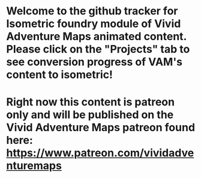 # Welcome to the github tracker for Isometric foundry module of Vivid Adventure Maps animated content. Please click on the "Projects" tab to see conversion progress of VAM's content to isometric!
# Right now this content is patreon only and will be published on the Vivid Adventure Maps patreon found here: https://www.patreon.com/vividadventuremaps
